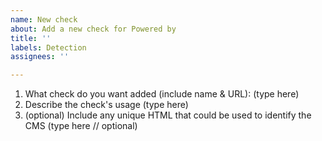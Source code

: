 ```yaml
---
name: New check
about: Add a new check for Powered by
title: ''
labels: Detection
assignees: ''

---
```


1. What check do you want added (include name & URL):
(type here)
2. Describe the check's usage
(type here)
3. (optional) Include any unique HTML that could be used to identify the CMS
(type here // optional)
